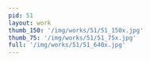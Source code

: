 ```yaml
---
pid: 51
layout: work
thumb_150: '/img/works/51/51_150x.jpg'
thumb_75: '/img/works/51/51_75x.jpg'
full: '/img/works/51/51_640x.jpg'
---
```

